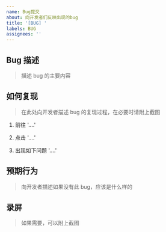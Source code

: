 ```yaml
---
name: Bug提交
about: 向开发者们反映出现的bug
title: '[BUG] '
labels: BUG
assignees: ''
---
```


## Bug 描述

> 描述 bug 的主要内容

## 如何复现

> 在此处向开发者描述 bug 的复现过程，在必要时请附上截图

1. 前往 '....'

2. 点击 '....'

3. 出现如下问题 '....'

## 预期行为

> 向开发者描述如果没有此 bug，应该是什么样的

## 录屏

> 如果需要，可以附上截图
